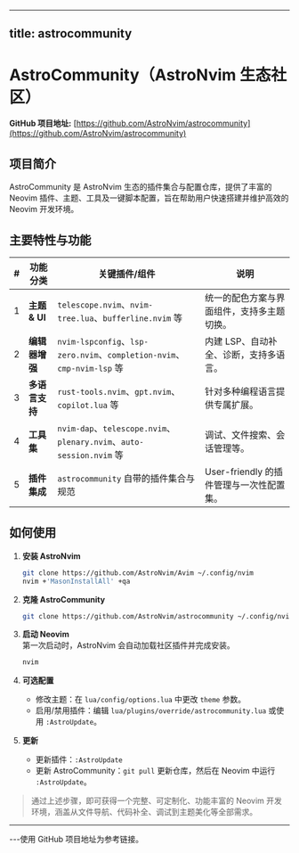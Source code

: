 
---
title: astrocommunity
---

# AstroCommunity（AstroNvim 生态社区）

**GitHub 项目地址:** [https://github.com/AstroNvim/astrocommunity](https://github.com/AstroNvim/astrocommunity)

## 项目简介  
AstroCommunity 是 AstroNvim 生态的插件集合与配置仓库，提供了丰富的 Neovim 插件、主题、工具及一键脚本配置，旨在帮助用户快速搭建并维护高效的 Neovim 开发环境。

## 主要特性与功能  

| # | 功能分类 | 关键插件/组件 | 说明 |
|---|----------|---------------|------|
| 1 | **主题 & UI** | `telescope.nvim`、`nvim-tree.lua`、`bufferline.nvim` 等 | 统一的配色方案与界面组件，支持多主题切换。 |
| 2 | **编辑器增强** | `nvim-lspconfig`、`lsp-zero.nvim`、`completion-nvim`、`cmp-nvim-lsp` 等 | 内建 LSP、自动补全、诊断，支持多语言。 |
| 3 | **多语言支持** | `rust-tools.nvim`、`gpt.nvim`、`copilot.lua` 等 | 针对多种编程语言提供专属扩展。 |
| 4 | **工具集** | `nvim-dap`、`telescope.nvim`、`plenary.nvim`、`auto-session.nvim` 等 | 调试、文件搜索、会话管理等。 |
| 5 | **插件集成** | `astrocommunity` 自带的插件集合与规范 | User-friendly 的插件管理与一次性配置集。 |

## 如何使用

1. **安装 AstroNvim**  
   ```bash
   git clone https://github.com/AstroNvim/Avim ~/.config/nvim
   nvim +'MasonInstallAll' +qa
   ```

2. **克隆 AstroCommunity**  
   ```bash
   git clone https://github.com/AstroNvim/astrocommunity ~/.config/nvim/astronvim/lua/plugins/override/astrocommunity
   ```

3. **启动 Neovim**  
   第一次启动时，AstroNvim 会自动加载社区插件并完成安装。  
   ```bash
   nvim
   ```

4. **可选配置**  
   - 修改主题：在 `lua/config/options.lua` 中更改 `theme` 参数。  
   - 启用/禁用插件：编辑 `lua/plugins/override/astrocommunity.lua` 或使用 `:AstroUpdate`。

5. **更新**  
   - 更新插件：`:AstroUpdate`  
   - 更新 AstroCommunity：`git pull` 更新仓库，然后在 Neovim 中运行 `:AstroUpdate`。

> 通过上述步骤，即可获得一个完整、可定制化、功能丰富的 Neovim 开发环境，涵盖从文件导航、代码补全、调试到主题美化等全部需求。

---



---使用 GitHub 项目地址为参考链接。